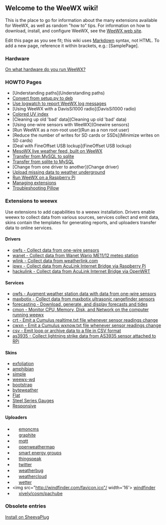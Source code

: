 ## Welcome to the WeeWX wiki!

This is the place to go for information about the many extensions available for WeeWX, as well as random "how to" tips.  For information on how to download, install, and configure WeeWX, see the [WeeWX web site](http://www.weewx.com/).

Edit this page as you see fit; this wiki uses [Markdown](https://help.github.com/articles/github-flavored-markdown/) syntax, not HTML.  To add a new page, reference it within brackets, e.g.: [SamplePage].


### Hardware
[On what hardware do you run WeeWX?](hardware)

### HOWTO Pages
* [Understanding paths](Understanding paths)
* [Convert from setup.py to deb](How%20to%20convert%20from%20setup.py%20install%20to%20debian%20install)
* [Use logwatch to report WeeWX log messages](logwatch)
* [Using WeeWX with a DavisSi1000 radio](DavisSi1000 radio)
* [Colored UV index](Colored%20UV%20index)
* [Cleaning up old 'bad' data](Cleaning up old 'bad' data)
* [Using one-wire sensors with WeeWX](Onewire sensors)
* [Run WeeWX as a non-root user](Run as a non root user)
* [Reduce the number of writes for SD cards or SSDs](Minimize writes on SD cards)
* [Deal with FineOffset USB lockup](FineOffset USB lockup)
* [MesoWX live weather feed, built on WeeWX](https://bitbucket.org/lirpa/mesowx)
* [Transfer from MySQL to sqlite](Transfer%20from%20MySQL%20to%20sqlite/)
* [Transfer from sqlite to MySQL](Transfer%20from%20sqlite%20to%20MySQL)
* [Change from one driver to another](Change driver)
* [Upload missing data to weather underground](http://www.weewx.com/wunderfixer/)
* [Run WeeWX on a Raspberry Pi](Raspberry%20Pi)
* [Managing extensions](extensions)
* [Troubleshooting Pillow](Troubleshooting-Pillow)

### Extensions to weewx

Use extensions to add capabilities to a weewx installation.  Drivers enable weewx to collect data from various sources, services collect and emit data, skins contain the templates for generating reports, and uploaders transfer data to online services.

#### Drivers
* [owfs - Collect data from one-wire sensors](owfs)
* [wanet - Collect data from Wanet Wario ME11/12 meteo station](https://sourceforge.net/projects/wariome11)
* [wlink - Collect data from weatherlink.com](wlink)
* [ipwx - Collect data from AcuLink Internet Bridge via Raspberry Pi](http://nincehelser.com/ipwx/)
* [hackulink - Collect data from AcuLink Internet Bridge via OpenWRT](http://geekfun.com/hackulink/)

#### Services
* [owfs - Augment weather station data with data from one-wire sensors](owfss)
* [maxbotix - Collect data from maxbotix ultrasonic rangefinder sensors](maxbotix)
* [forecasting - Download, generate, and display forecasts and tides](forecasting)
* [cmon - Monitor CPU, Memory, Disk, and Network on the computer running weewx](cmon)
* [crt - Emit a Cumulus realtime.txt file whenever sensor readings change](crt)
* [cwxn - Emit a Cumulus wxnow.txt file whenever sensor readings change](cwxn)
* [csv - Emit loop or archive data to a file in CSV format](csv)
* [as3935 - Collect lightning strike data from AS3935 sensor attached to RPi](as3935)

#### Skins
* [exfoliation](exfoliation)
* [amphibian](amphibian)
* [simple](simple)
* [weewx-wd](WEEWX-WD)
* [bootstrap](Bootstrap)
* [byteweather](http://davies-barnard.uk/2014/01/weewx-byteweather-template/)
* [Flat](http://en.blauesledersofa.de/2015/03/flat-template-for-weewx/)
* [Steel Series Gauges](https://github.com/mcrossley/SteelSeries-Weather-Gauges)
* [Responsive](http://carlingfordweather.sydney/)

#### Uploaders
* <img src="http://emoncms.org/Theme/emoncms-logo.png" width='16'/> [emoncms](emoncms)
* <img src="http://graphite.readthedocs.org/favicon.ico" width='16'/> [graphite](https://github.com/ampledata/weewx_graphite)
* <img src="http://mqtt.org/favicon.ico" width='16'/> [mqtt](mqtt)
* <img src="http://openweathermap.org/themes/demo/assets/vendor/owm/images/OWM_logo32_32.png" width='16'/> [openweathermap](openweathermap)
* <img src="http://smartenergygroups.com/favicon.ico" width='16'/> [smart energy groups](seg)
* <img src="http://thingspeak.com/favicon.ico" width='16'/> [thingspeak](thingspeak)
* <img src="http://twitter.com/favicon.ico" width='16'/> [twitter](twitter)
* <img src="http://weatherbug.com/favicon.ico" width='16'/> [weatherbug](weatherbug)
* <img src="http://weathercloud.net/favicon.ico" width='16'/> [weathercloud](weathercloud)
* <img src="http://wetter.com/favicon.ico" width='16'/> [wetter](wetter)
* <img src="http://windfinder.com/favicon.ico"/ width='16'> [windfinder](windfinder)
* <img src="https://personal.xively.com/favicon.ico" width='16'/> [xively/cosm/pachube](xively)

### Obsolete entries

[Install on SheevaPlug](Notes%20on%20porting%20weewx%20to%20the%20SheevaPlug)
